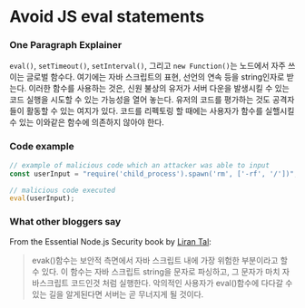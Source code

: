 # Avoid JS eval statements

### One Paragraph Explainer

`eval()`, `setTimeout()`, `setInterval()`, 그리고 `new Function()`는 노드에서 자주 쓰이는 글로벌 함수다. 여기에는 자바 스크립트의 표현, 선언의 연속 등을 string인자로 받는다. 이러한 함수를 사용하는 것은, 신원 불상의 유저가 서버 다운을 발생시킬 수 있는 코드 실행을 시도할 수 있는 가능성을 열어 놓는다. 유저의 코드를 평가하는 것도 공격자들이 활동할 수 있는 여지가 있다. 코드를 리펙토링 할 때에는 사용자가 함수를 실핼시킬 수 있는 이와같은 함수에 의존하지 않아야 한다.

### Code example

```javascript
// example of malicious code which an attacker was able to input
const userInput = "require('child_process').spawn('rm', ['-rf', '/'])";

// malicious code executed
eval(userInput);
```

### What other bloggers say

From the Essential Node.js Security book by [Liran Tal](https://leanpub.com/nodejssecurity):
> evak()함수는 보안적 측면에서 자바 스크립트 내에 가장 위험한 부분이라고 할 수 있다. 이 함수는 자바 스크립트 string을 문자로 파싱하고, 그 문자가 마치 자바스크립트 코드인것 처럼 실행한다. 악의적인 사용자가 eval()함수에 다다갈 수 있는 길을 알게된다면 서버는 곧 무너지게 될 것이다.